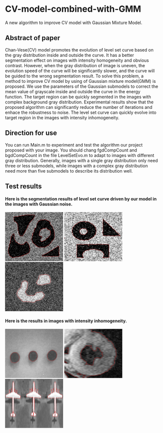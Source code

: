 # CV-model-combined-with-GMM
A new algorithm to improve CV model with Gaussian Mixture Model.

## Abstract of paper
Chan-Vese(CV) model promotes the evolution of level set curve based on the gray distribution inside and outside the curve. It has a better segmentation effect on images with intensity homogeneity and obvious contrast. However, when the gray distribution of image is uneven, the evolution speed of the curve will be significantly slower, and the curve will be guided to the wrong segmentation result. To solve this problem, a method to improve CV model by using of Gaussian mixture model(GMM) is proposed. We use the parameters of the Gaussian submodels to correct the mean value of grayscale inside and outside the curve in the energy function. The target region can be quickly segmented in the images with complex background gray distribution. Experimental results show that the proposed algorithm can significantly reduce the number of iterations and enhace the robustness to noise. The level set curve can quickly evolve into target region in the images with intensity inhomogeneity.

## Direction for use
You can run Main.m to experiment and test the algorithm our project proposed with your image. You should chang fgdCompCount and bgdCompCount in the file LevelSetEvo.m to adapt to images with different gray distribution. Generally, images with a single gray distribution only need three or less submodels, while images with a complex gray distribution need more than five submodels to describe its distribution well.

## Test results
#### Here is the segmentation results of level set curve driven by our model in the images with Gaussian noise.
<div align="left">
<img src="https://github.com/348632874/CV-model-combined-with-GMM/blob/master/experimental%20results/a_GMM.jpg" height="160" width="190" >
<img src="https://github.com/348632874/CV-model-combined-with-GMM/blob/master/experimental%20results/c_GMM.jpg" height="160" width="190" >
<img src="https://github.com/348632874/CV-model-combined-with-GMM/blob/master/experimental%20results/noise_GMM.jpg" height="160" width="190" >
</div>

#### Here is the results in images with intensity inhomogeneity.
<div align="left">
<img src="https://github.com/348632874/CV-model-combined-with-GMM/blob/master/experimental%20results/balls_GMM.jpg" height="160" width="190" >
<img src="https://github.com/348632874/CV-model-combined-with-GMM/blob/master/experimental%20results/d_GMM.jpg" height="160" width="190" >
<img src="https://github.com/348632874/CV-model-combined-with-GMM/blob/master/experimental%20results/plane_k25.jpg" height="160" width="190" >
</div>
